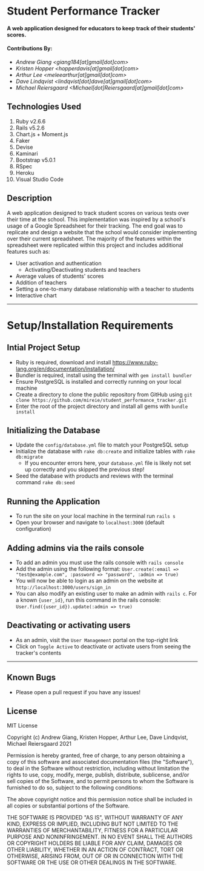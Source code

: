 # Student Performance Tracker

#### **A web application designed for educators to keep track of their students' scores**.


#### Contributions By:

* _Andrew Giang <giang184[at]gmail[dot]com>_
* _Kristen Hopper <hopperdavis[at]gmail[dot]com>_
* _Arthur Lee <meleearthur[at]gmail[dot]com>_
* _Dave Lindqvist <lindqvist[dot]dave[at]gmail[dot]com>_
* _Michael Reiersgaard <Michael[dot]Reiersgaard[at]gmail[dot]com>_

## Technologies Used

1. Ruby v2.6.6
2. Rails v5.2.6
3. Chart.js + Moment.js
4. Faker
5. Devise
6. Kaminari
7. Bootstrap v5.0.1
8. RSpec
9. Heroku
10. Visual Studio Code

## Description

A web application designed to track student scores on various tests over their time at the school. This implementation was inspired by a school's usage of a Google Spreadsheet for their tracking. The end goal was to replicate and design a website that the school would consider implementing over their current spreadsheet. The majority of the features within the spreadsheet were replicated within this project and includes additional features such as:
  * User activation and authentication
    * Activating/Deactivating students and teachers
  * Average values of students' scores
  * Addition of teachers
  * Setting a one-to-many database relationship with a teacher to students
  * Interactive chart

---

# Setup/Installation Requirements

## Intial Project Setup

* Ruby is required, download and install https://www.ruby-lang.org/en/documentation/installation/
* Bundler is required, install using the terminal with `gem install bundler`
* Ensure PostgreSQL is installed and correctly running on your local machine
* Create a directory to clone the public repository from GitHub using `git clone https://github.com/mireie/student_performance_tracker.git`
* Enter the root of the project directory and install all gems with `bundle install`

## Initializing the Database
- Update the `config/database.yml` file to match your PostgreSQL setup
- Initialize the database with `rake db:create` and initialize tables with `rake db:migrate`
    - If you encounter errors here, your `database.yml` file is likely not set up correctly and you skipped the previous step!
- Seed the database with products and reviews with the terminal command `rake db:seed`

## Running the Application
- To run the site on your local machine in the terminal run `rails s`
- Open your browser and navigate to `localhost:3000` (default configuration)

## Adding admins via the rails console
* To add an admin you must use the rails console with `rails console`
* Add the admin using the following format: `User.create(:email => "test@example.com", :password => "password", :admin => true)`
* You will now be able to login as an admin on the website at `http://localhost:3000/users/sign_in`
* You can also modify an existing user to make an admin with `rails c`. For a known `{user_id}`, run this command in the rails console: `User.find({user_id}).update(:admin => true)`

## Deactivating or activating users
* As an admin, visit the `User Management` portal on the top-right link
* Click on `Toggle Active` to deactivate or activate users from seeing the tracker's contents

---

## Known Bugs
* Please open a pull request if you have any issues!

## License

MIT License

Copyright (c) Andrew Giang, Kristen Hopper, Arthur Lee, Dave Lindqvist, Michael Reiersgaard 2021

Permission is hereby granted, free of charge, to any person obtaining a copy of this software and associated documentation files (the "Software"), to deal in the Software without restriction, including without limitation the rights to use, copy, modify, merge, publish, distribute, sublicense, and/or sell copies of the Software, and to permit persons to whom the Software is furnished to do so, subject to the following conditions:

The above copyright notice and this permission notice shall be included in all copies or substantial portions of the Software.

THE SOFTWARE IS PROVIDED "AS IS", WITHOUT WARRANTY OF ANY KIND, EXPRESS OR IMPLIED, INCLUDING BUT NOT LIMITED TO THE WARRANTIES OF MERCHANTABILITY, FITNESS FOR A PARTICULAR PURPOSE AND NONINFRINGEMENT. IN NO EVENT SHALL THE AUTHORS OR COPYRIGHT HOLDERS BE LIABLE FOR ANY CLAIM, DAMAGES OR OTHER LIABILITY, WHETHER IN AN ACTION OF CONTRACT, TORT OR OTHERWISE, ARISING FROM, OUT OF OR IN CONNECTION WITH THE SOFTWARE OR THE USE OR OTHER DEALINGS IN THE SOFTWARE.

